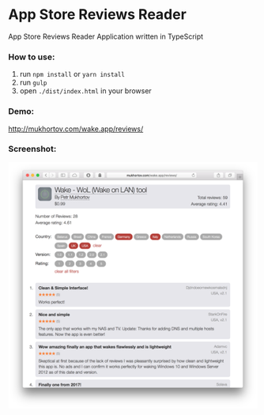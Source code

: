 # App Store Reviews Reader #


App Store Reviews Reader Application written in TypeScript


### How to use:

1. run `npm install` or `yarn install`
2. run `gulp`
3. open `./dist/index.html` in your browser

### Demo:

http://mukhortov.com/wake.app/reviews/


### Screenshot:

![App-Screenshot](app-screenshot.png)
